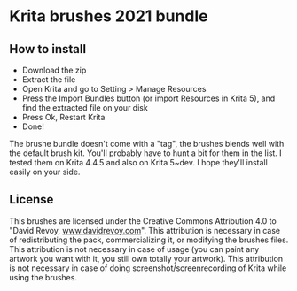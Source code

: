 # Krita brushes 2021 bundle

## How to install

- Download the zip
- Extract the file
- Open Krita and go to Setting > Manage Resources
- Press the Import Bundles button (or import Resources in Krita 5), and find the extracted file on your disk
- Press Ok, Restart Krita
- Done!

The brushe bundle doesn't come with a "tag", the brushes blends well with the default brush kit. You'll probably have to hunt a bit for them in the list. I tested them on Krita 4.4.5 and also on Krita 5~dev. I hope they'll install easily on your side.

## License

This brushes are licensed under the Creative Commons Attribution 4.0 to "David Revoy, www.davidrevoy.com". This attribution is necessary in case of redistributing the pack, commercializing it, or modifying the brushes files. This attribution is not necessary in case of usage (you can paint any artwork you want with it, you still own totally your artwork). This attribution is not necessary in case of doing screenshot/screenrecording of Krita while using the brushes.

